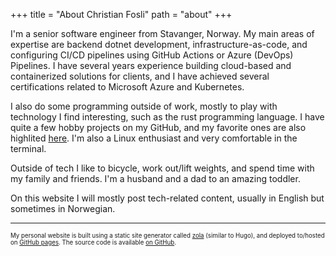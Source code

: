 +++
title = "About Christian Fosli"
path = "about"
+++

I'm a senior software engineer from Stavanger, Norway.
My main areas of expertise are backend dotnet development, infrastructure-as-code,
and configuring CI/CD pipelines using GitHub Actions or Azure (DevOps) Pipelines.
I have several years experience building cloud-based and containerized solutions for clients,
and I have achieved several certifications related to Microsoft Azure and Kubernetes.

I also do some programming outside of work, mostly to play with technology I find interesting, such as the rust programming language.
I have quite a few hobby projects on my GitHub,
and my favorite ones are also highlited [here](/projects). I'm also a Linux enthusiast and very comfortable in the terminal.

Outside of tech I like to bicycle, work out/lift weights, and spend time with my family and friends.
I'm a husband and a dad to an amazing toddler.

On this website I will mostly post tech-related content, usually in English but sometimes in Norwegian.

---

<sub><sup>My personal website is built using a static site generator called [zola](https://www.getzola.org/) (similar to Hugo),
and deployed to/hosted on [GitHub pages](https://pages.github.com/).
The source code is available [on GitHub](https://github.com/christianfosli/christianfosli.github.io).<sub><sup>
